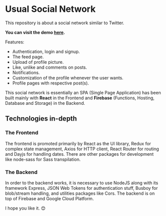 # Usual Social Network
This repository is about a social network similar to Twitter.

**You can visit the demo [here](https://usual-social-network.web.app/).**

Features:
- Authentication, login and signup.
- The feed page.
- Upload of profile picture.
- Like, unlike and comments on posts.
- Notifications.
- Customization of the profile whenever the user wants.
- Profile pages with respective post(s).

This social network is essentially an SPA (Single Page Application) has been built mainly with **React** in the Frontend and **Firebase** (Functions, Hosting, Database and Storage) in the Backend. 
## Technologies in-depth
### The Frontend
The frontend is promoted primarily by React as the UI library, Redux for complex state management, Axios for HTTP client, React Router for routing and Dayjs for handling dates. There are other packages for development like node-sass for Sass transpilation.
### The Backend
In order to the backend works, it is necessary to use NodeJS along with its framework Express, JSON Web Tokens for authentication stuff, Busboy for blob/stream handling, and utilities packages like Cors. The backend is on top of Firebase and Google Cloud Platform.

I hope you like it. 😊
